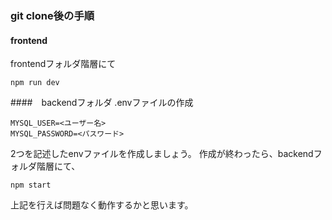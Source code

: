 ### git clone後の手順

#### frontend
frontendフォルダ階層にて
```
npm run dev
```

####　backendフォルダ
.envファイルの作成
```
MYSQL_USER=<ユーザー名>
MYSQL_PASSWORD=<パスワード>
```
2つを記述したenvファイルを作成しましょう。
作成が終わったら、backendフォルダ階層にて、
```
npm start
```

上記を行えば問題なく動作するかと思います。
